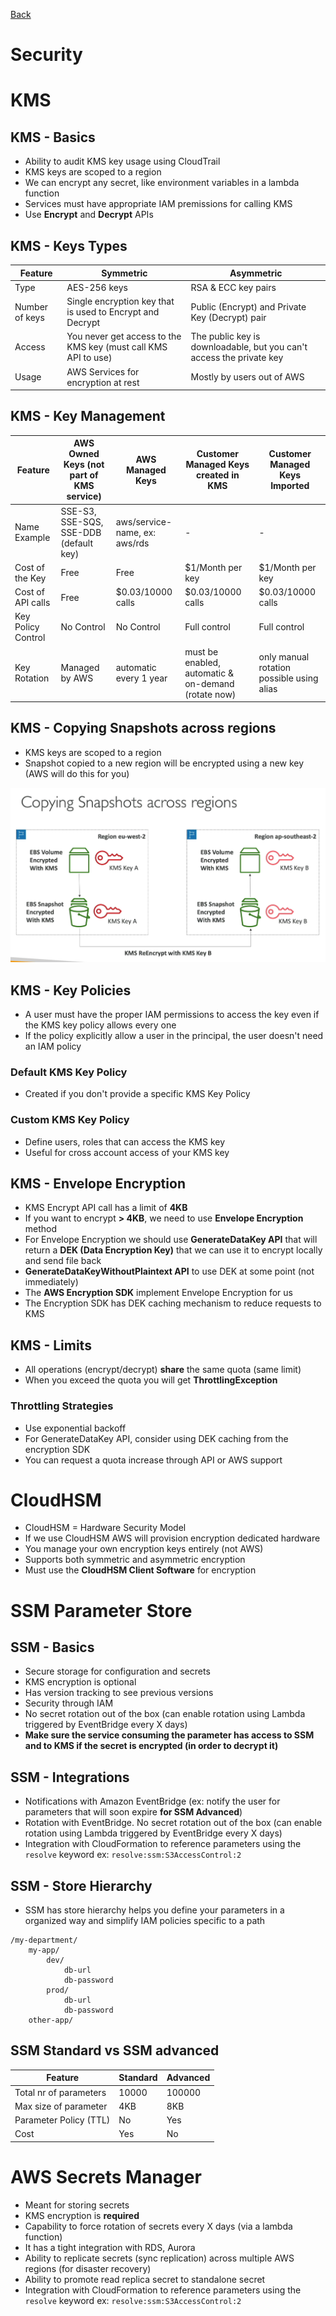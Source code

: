 [Back](./AWS.md)

# Security

# KMS

## KMS - Basics

- Ability to audit KMS key usage using CloudTrail
- KMS keys are scoped to a region
- We can encrypt any secret, like environment variables in a lambda function
- Services must have appropriate IAM premissions for calling KMS
- Use **Encrypt** and **Decrypt** APIs

## KMS - Keys Types

| Feature        | Symmetric                                                      | Asymmetric                                                           |
| -------------- | -------------------------------------------------------------- | -------------------------------------------------------------------- |
| Type           | AES-256 keys                                                   | RSA & ECC key pairs                                                  |
| Number of keys | Single encryption key that is used to Encrypt and Decrypt      | Public (Encrypt) and Private Key (Decrypt) pair                      |
| Access         | You never get access to the KMS key (must call KMS API to use) | The public key is downloadable, but you can't access the private key |
| Usage          | AWS Services for encryption at rest                            | Mostly by users out of AWS                                           |

## KMS - Key Management

| Feature            | AWS Owned Keys (not part of KMS service) | AWS Managed Keys              | Customer Managed Keys created in KMS                | Customer Managed Keys Imported            |
| ------------------ | ---------------------------------------- | ----------------------------- | --------------------------------------------------- | ----------------------------------------- |
| Name Example       | SSE-S3, SSE-SQS, SSE-DDB (default key)   | aws/service-name, ex: aws/rds | -                                                   | -                                         |
| Cost of the Key    | Free                                     | Free                          | $1/Month per key                                    | $1/Month per key                          |
| Cost of API calls  | Free                                     | $0.03/10000 calls             | $0.03/10000 calls                                   | $0.03/10000 calls                         |
| Key Policy Control | No Control                               | No Control                    | Full control                                        | Full control                              |
| Key Rotation       | Managed by AWS                           | automatic every 1 year        | must be enabled, automatic & on-demand (rotate now) | only manual rotation possible using alias |

## KMS - Copying Snapshots across regions

- KMS keys are scoped to a region
- Snapshot copied to a new region will be encrypted using a new key (AWS will do this for you)

![Keys regions](./assets/79.png)

## KMS - Key Policies

- A user must have the proper IAM permissions to access the key even if the KMS key policy allows every one
- If the policy explicitly allow a user in the principal, the user doesn't need an IAM policy

### Default KMS Key Policy

- Created if you don't provide a specific KMS Key Policy

### Custom KMS Key Policy

- Define users, roles that can access the KMS key
- Useful for cross account access of your KMS key

## KMS - Envelope Encryption

- KMS Encrypt API call has a limit of **4KB**
- If you want to encrypt **> 4KB**, we need to use **Envelope Encryption** method
- For Envelope Encryption we should use **GenerateDataKey API** that will return a **DEK (Data Encryption Key)** that we can use it to encrypt locally and send file back
- **GenerateDataKeyWithoutPlaintext API** to use DEK at some point (not immediately)
- The **AWS Encryption SDK** implement Envelope Encryption for us
- The Encryption SDK has DEK caching mechanism to reduce requests to KMS

## KMS - Limits

- All operations (encrypt/decrypt) **share** the same quota (same limit)
- When you exceed the quota you will get **ThrottlingException**

### Throttling Strategies

- Use exponential backoff
- For GenerateDataKey API, consider using DEK caching from the encryption SDK
- You can request a quota increase through API or AWS support

# CloudHSM

- CloudHSM = Hardware Security Model
- If we use CloudHSM AWS will provision encryption dedicated hardware
- You manage your own encryption keys entirely (not AWS)
- Supports both symmetric and asymmetric encryption
- Must use the **CloudHSM Client Software** for encryption

# SSM Parameter Store

## SSM - Basics

- Secure storage for configuration and secrets
- KMS encryption is optional
- Has version tracking to see previous versions
- Security through IAM
- No secret rotation out of the box (can enable rotation using Lambda triggered by EventBridge every X days)
- **Make sure the service consuming the parameter has access to SSM and to KMS if the secret is encrypted (in order to decrypt it)**

## SSM - Integrations

- Notifications with Amazon EventBridge (ex: notify the user for parameters that will soon expire **for SSM Advanced**)
- Rotation with EventBridge. No secret rotation out of the box (can enable rotation using Lambda triggered by EventBridge every X days)
- Integration with CloudFormation to reference parameters using the `resolve` keyword ex: `resolve:ssm:S3AccessControl:2`

## SSM - Store Hierarchy

- SSM has store hierarchy helps you define your parameters in a organized way and simplify IAM policies specific to a path

```
/my-department/
    my-app/
        dev/
            db-url
            db-password
        prod/
            db-url
            db-password
    other-app/
```

## SSM Standard vs SSM advanced

| Feature                | Standard | Advanced |
| ---------------------- | -------- | -------- |
| Total nr of parameters | 10000    | 100000   |
| Max size of parameter  | 4KB      | 8KB      |
| Parameter Policy (TTL) | No       | Yes      |
| Cost                   | Yes      | No       |

# AWS Secrets Manager

- Meant for storing secrets
- KMS encryption is **required**
- Capability to force rotation of secrets every X days (via a lambda function)
- It has a tight integration with RDS, Aurora
- Ability to replicate secrets (sync replication) across multiple AWS regions (for disaster recovery)
- Ability to promote read replica secret to standalone secret
- Integration with CloudFormation to reference parameters using the `resolve` keyword ex: `resolve:ssm:S3AccessControl:2`
